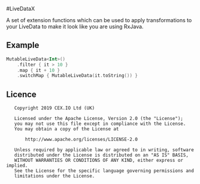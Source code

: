 #LiveDataX

A set of extension functions which can be used to apply transformations to your LiveData to make it look like you are using RxJava.

## Example
```kotlin
MutableLiveData<Int>()
    .filter { it > 10 }
    .map { it + 10 }
    .switchMap { MutableLiveData(it.toString()) }
```

## Licence

```
   Copyright 2019 CEX.​IO Ltd (UK)

   Licensed under the Apache License, Version 2.0 (the "License");
   you may not use this file except in compliance with the License.
   You may obtain a copy of the License at

       http://www.apache.org/licenses/LICENSE-2.0

   Unless required by applicable law or agreed to in writing, software
   distributed under the License is distributed on an "AS IS" BASIS,
   WITHOUT WARRANTIES OR CONDITIONS OF ANY KIND, either express or implied.
   See the License for the specific language governing permissions and
   limitations under the License.
```
